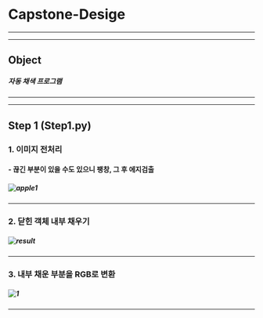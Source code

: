 # Capstone-Desige
----------
----------
## Object
##### 자동 채색 프로그램
----------
----------
## Step 1 (Step1.py)
### 1. 이미지 전처리
#### - 끊긴 부분이 있을 수도 있으니 팽창, 그 후 에지검출
##### ![apple1](https://user-images.githubusercontent.com/48282708/74900788-2e244800-53e4-11ea-8063-cbb9bb2f296a.png)
----------
### 2. 닫힌 객체 내부 채우기
##### ![result](https://user-images.githubusercontent.com/48282708/74900790-2fee0b80-53e4-11ea-9145-e73a55ea7d6a.png)
----------
### 3. 내부 채운 부분을 RGB로 변환
##### ![1](https://user-images.githubusercontent.com/48282708/74938640-bf6ddb80-5431-11ea-89d9-4d8d2384621d.png)
----------
